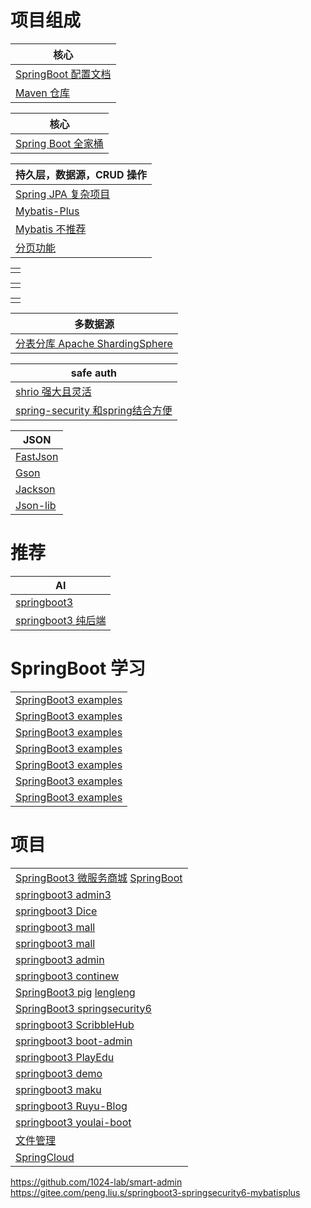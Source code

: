 # 项目组成

| 核心                                                                                               |
|--------------------------------------------------------------------------------------------------|
| [SpringBoot 配置文档](https://docs.spring.io/spring-boot/appendix/application-properties/index.html) |
| [Maven 仓库](https://mvnrepository.com/)                                                           |


| 核心                   |
|----------------------|
| [Spring  Boot 全家桶]() |

| 持久层，数据源，CRUD 操作                       |
|---------------------------------------|
| [Spring JPA 复杂项目]()                   |
| [Mybatis-Plus](https://baomidou.com/) |
| [Mybatis 不推荐]()                       |
| [分页功能](https://github.com/pagehelper) |

|      |
|------|
| []() |

|      |
|------|
| []() |

|      |
|------|
| []() |

| 多数据源                                                                     |
|--------------------------------------------------------------------------|
| [分表分库 Apache ShardingSphere]()                                           |

| safe auth                                                                 |
|---------------------------------------------------------------------------|
| [shrio 强大且灵活](https://shiro.apache.org/)                                  |
| [spring-security 和spring结合方便](https://spring.io/projects/spring-security) |

| JSON                                                   |
|--------------------------------------------------------|
| [FastJson](https://github.com/alibaba/fastjson)        |
| [Gson](https://github.com/google/gson)                 |
| [Jackson](https://github.com/FasterXML/jackson)        |
| [Json-lib](http://json-lib.sourceforge.net/index.html) |

# 推荐

| AI                                                                          |
|-----------------------------------------------------------------------------|
| [springboot3](https://github.com/dulaiduwang003/TIME-SEA-chatgpt)           |
| [springboot3 纯后端](https://github.com/gemingjia/gear-wenxinworkshop-starter) |

# SpringBoot 学习

|                                                                                                                          |
|--------------------------------------------------------------------------------------------------------------------------|
| [SpringBoot3 examples](https://gitee.com/li_ximing/springboot30-development-guide)                                       |
| [SpringBoot3 examples](https://github.com/ali-bouali/spring-boot-3-jwt-security)                                         |
| [SpringBoot3 examples](https://github.com/jobmission/oauth2-server)                                                      |
| [SpringBoot3 examples](https://github.com/eugenp/tutorials)                                                              |
| [SpringBoot3 examples](https://github.com/ZHENFENG13/spring-boot-projects)                                               |
| [SpringBoot3 examples](https://github.com/ityouknow/spring-boot-examples)                                                |
| [SpringBoot3 examples](https://github.com/xkcoding/spring-boot-demo)                                                     |

# 项目

|                                                                                                            |
|------------------------------------------------------------------------------------------------------------|
| [SpringBoot3 微服务商城](https://github.com/gz-yami/mall4cloud) [SpringBoot](https://github.com/gz-yami/mall4j) |
| [springboot3 admin3](https://github.com/cjbi/admin3)                                                       |
| [springboot3 Dice](https://github.com/bihell/Dice)                                                         |
| [springboot3 mall](https://github.com/wayn111/waynboot-mall)                                               |
| [springboot3 mall](https://github.com/wayn111/newbee-mall-pro)                                             |
| [springboot3 admin](https://github.com/hb0730/boot-admin)                                                  |
| [springboot3 continew](https://github.com/Charles7c/continew-admin)                                        |
| [SpringBoot3 pig](https://gitee.com/log4j/pig) [lengleng](https://gitee.com/log4j)                         |
| [SpringBoot3 springsecurity6](https://github.com/buingoctruong/springboot3-springsecurity6-jwt)            |
| [springboot3 ScribbleHub](https://github.com/dulaiduwang003/ScribbleHub)                                   |
| [springboot3 boot-admin](https://github.com/hb0730/boot-admin)                                             |
| [springboot3 PlayEdu](https://github.com/PlayEdu/PlayEdu)                                                  |
| [springboot3 demo](https://gitee.com/ckw1988/shiro-jwt-integration)                                        |
| [springboot3 maku](https://github.com/makunet/maku-boot)                                                   |
| [springboot3 Ruyu-Blog](https://github.com/kuailemao/Ruyu-Blog)                                            |
| [springboot3 youlai-boot](https://github.com/haoxianrui/youlai-boot)                                       |
| [文件管理](https://github.com/zfile-dev/zfile)                                                                 |
| [SpringCloud](https://github.com/pig-mesh/pig)                                                             |
https://github.com/1024-lab/smart-admin
https://gitee.com/peng.liu.s/springboot3-springsecurity6-mybatisplus


